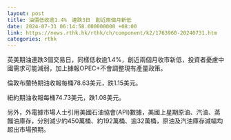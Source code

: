```yaml
---
layout: post
title: 油價低收逾1.4%　連跌3日　創近兩個月新低
date: 2024-07-31 06:14:58.000000000 +08:00
link: https://news.rthk.hk/rthk/ch/component/k2/1763960-20240731.htm
categories: rthk
---
```


英美期油連跌3個交易日，同樣低收逾1.4%，創近兩個月收市新低，投資者憂慮中國需求可能減弱，加上據報OPEC+不會調整現有產量政策。

倫敦布蘭特期油收報每桶78.63美元，跌1.15美元。

紐約期油收報每桶74.73美元，跌1.08美元。

另外，外電據市場人士引用美國石油協會(API)數據，美國上星期原油、汽油、蒸餾油庫存，分別減少約450萬桶、約192萬桶、逾32萬桶，原油及汽油庫存減幅均超出市場預期。
